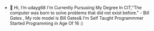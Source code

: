 - 👋 Hi, I’m udayg68
I'm Currently Pursusing My Degree In CIT,"The computer was born to solve problems that did not exist before." - Bill Gates , My role model is Bill Gates& I'm Self Taught Programmmer Started Programming in Age Of 16 :)
<!---
UdayGurumurthy77/UdayGurumurthy77 is a ✨ special ✨ repository because its `README.md` (this file) appears on your GitHub profile.
You can click the Preview link to take a look at your changes.
--->
